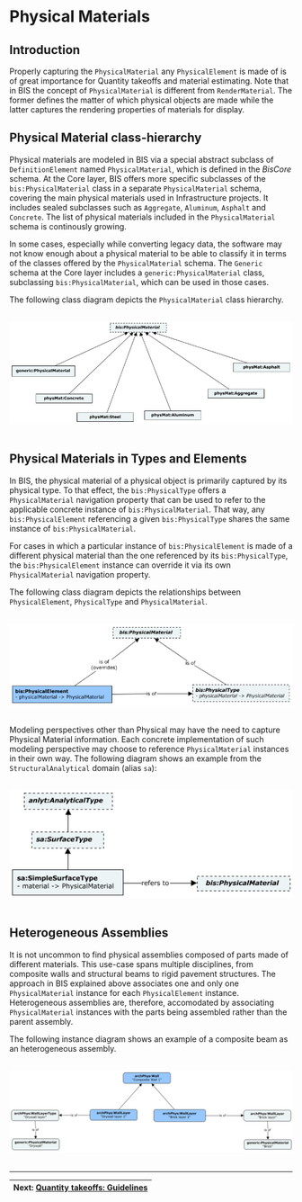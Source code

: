 # Physical Materials

## Introduction

Properly capturing the `PhysicalMaterial` any `PhysicalElement` is made of is of great importance for Quantity takeoffs and material estimating. Note that in BIS the concept of `PhysicalMaterial` is different from `RenderMaterial`. The former defines the matter of which physical objects are made while the latter captures the rendering properties of materials for display.

## Physical Material class-hierarchy

Physical materials are modeled in BIS via a special abstract subclass of `DefinitionElement` named `PhysicalMaterial`, which is defined in the *BisCore* schema. At the Core layer, BIS offers more specific subclasses of the `bis:PhysicalMaterial` class in a separate `PhysicalMaterial` schema, covering the main physical materials used in Infrastructure projects. It includes sealed subclasses such as `Aggregate`, `Aluminum`, `Asphalt` and `Concrete`. The list of physical materials included in the `PhysicalMaterial` schema is continously growing.

In some cases, especially while converting legacy data, the software may not know enough about a physical material to be able to classify it in terms of the classes offered by the `PhysicalMaterial` schema. The `Generic` schema at the Core layer includes a `generic:PhysicalMaterial` class, subclassing `bis:PhysicalMaterial`, which can be used in those cases.

The following class diagram depicts the `PhysicalMaterial` class hierarchy.

&nbsp;
![Physical Material class-hierarchy](../media/physical-material-classes.png)
&nbsp;

## Physical Materials in Types and Elements

In BIS, the physical material of a physical object is primarily captured by its physical type. To that effect, the `bis:PhysicalType` offers a `PhysicalMaterial` navigation property that can be used to refer to the applicable concrete instance of `bis:PhysicalMaterial`. That way, any `bis:PhysicalElement` referencing a given `bis:PhysicalType` shares the same instance of `bis:PhysicalMaterial`.

For cases in which a particular instance of `bis:PhysicalElement` is made of a different physical material than the one referenced by its `bis:PhysicalType`, the `bis:PhysicalElement` instance can override it via its own `PhysicalMaterial` navigation property.

The following class diagram depicts the relationships between `PhysicalElement`, `PhysicalType` and `PhysicalMaterial`.

&nbsp;
![Physical Materials in Types and Elements](../media/physical-material-type-element.png)
&nbsp;

Modeling perspectives other than Physical may have the need to capture Physical Material information. Each concrete implementation of such modeling perspective may choose to reference `PhysicalMaterial` instances in their own way. The following diagram shows an example from the `StructuralAnalytical` domain (alias `sa`):

&nbsp;
![Physical Materials in Other Modeling Perspectives](../media/physical-material-analytical-type.png)
&nbsp;

## Heterogeneous Assemblies

It is not uncommon to find physical assemblies composed of parts made of different materials. This use-case spans multiple disciplines, from composite walls and structural beams to rigid pavement structures. The approach in BIS explained above associates one and only one `PhysicalMaterial` instance for each `PhysicalElement` instance. Heterogeneous assemblies are, therefore, accomodated by associating `PhysicalMaterial` instances with the parts being assembled rather than the parent assembly.

The following instance diagram shows an example of a composite beam as an heterogeneous assembly.

&nbsp;
![Heterogeneous assemblies](../media/heterogeneous-assemblies.png)
&nbsp;

---
| Next: [Quantity takeoffs: Guidelines](./qto-guidelines.md)
|:---

